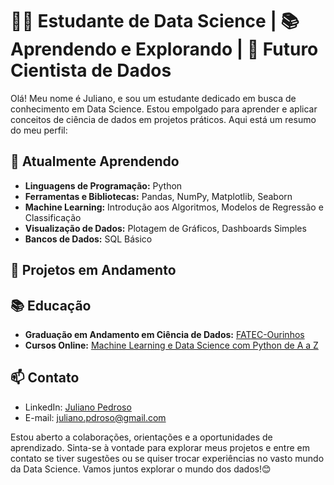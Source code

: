 # 👩‍💻 Estudante de Data Science | 📚 Aprendendo e Explorando | 🚀 Futuro Cientista de Dados

Olá! Meu nome é Juliano, e sou um estudante dedicado em busca de conhecimento em Data Science. Estou empolgado para aprender e aplicar conceitos de ciência de dados em projetos práticos. Aqui está um resumo do meu perfil:

## 🌱 Atualmente Aprendendo

- **Linguagens de Programação:** Python
- **Ferramentas e Bibliotecas:** Pandas, NumPy, Matplotlib, Seaborn
- **Machine Learning:** Introdução aos Algoritmos, Modelos de Regressão e Classificação
- **Visualização de Dados:** Plotagem de Gráficos, Dashboards Simples
- **Bancos de Dados:** SQL Básico

## 🚀 Projetos em Andamento


## 📚 Educação

- **Graduação em Andamento em Ciência de Dados:** [FATEC-Ourinhos](https://www.fatecourinhos.edu.br/)
- **Cursos Online:** [Machine Learning e Data Science com Python de A a Z](https://www.udemy.com/course/machine-learning-e-data-science-com-python-y/?couponCode=KEEPLEARNING)

## 📫 Contato

- LinkedIn: [Juliano Pedroso](www.linkedin.com/in/juliano-pedroso-0bb5792a0)
- E-mail: juliano.pdroso@gmail.com

Estou aberto a colaborações, orientações e a oportunidades de aprendizado. Sinta-se à vontade para explorar meus projetos e entre em contato se tiver sugestões ou se quiser trocar experiências no vasto mundo da Data Science. Vamos juntos explorar o mundo dos dados!😊
